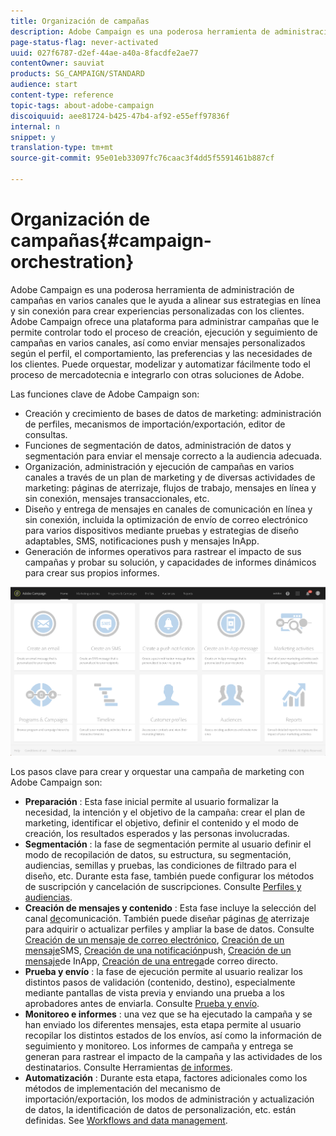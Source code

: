 ```yaml
---
title: Organización de campañas
description: Adobe Campaign es una poderosa herramienta de administración de campañas en varios canales que le ayuda a alinear sus estrategias en línea y sin conexión para crear experiencias personalizadas con los clientes.
page-status-flag: never-activated
uuid: 027f6787-d2ef-44ae-a40a-8facdfe2ae77
contentOwner: sauviat
products: SG_CAMPAIGN/STANDARD
audience: start
content-type: reference
topic-tags: about-adobe-campaign
discoiquuid: aee81724-b425-47b4-af92-e55eff97836f
internal: n
snippet: y
translation-type: tm+mt
source-git-commit: 95e01eb33097fc76caac3f4dd5f5591461b887cf

---
```



# Organización de campañas{#campaign-orchestration}

Adobe Campaign es una poderosa herramienta de administración de campañas en varios canales que le ayuda a alinear sus estrategias en línea y sin conexión para crear experiencias personalizadas con los clientes. Adobe Campaign ofrece una plataforma para administrar campañas que le permite controlar todo el proceso de creación, ejecución y seguimiento de campañas en varios canales, así como enviar mensajes personalizados según el perfil, el comportamiento, las preferencias y las necesidades de los clientes. Puede orquestar, modelizar y automatizar fácilmente todo el proceso de mercadotecnia e integrarlo con otras soluciones de Adobe.

Las funciones clave de Adobe Campaign son:

* Creación y crecimiento de bases de datos de marketing: administración de perfiles, mecanismos de importación/exportación, editor de consultas.
* Funciones de segmentación de datos, administración de datos y segmentación para enviar el mensaje correcto a la audiencia adecuada.
* Organización, administración y ejecución de campañas en varios canales a través de un plan de marketing y de diversas actividades de marketing: páginas de aterrizaje, flujos de trabajo, mensajes en línea y sin conexión, mensajes transaccionales, etc.
* Diseño y entrega de mensajes en canales de comunicación en línea y sin conexión, incluida la optimización de envío de correo electrónico para varios dispositivos mediante pruebas y estrategias de diseño adaptables, SMS, notificaciones push y mensajes InApp.
* Generación de informes operativos para rastrear el impacto de sus campañas y probar su solución, y capacidades de informes dinámicos para crear sus propios informes.

![](assets/overview_home_page.png)

Los pasos clave para crear y orquestar una campaña de marketing con Adobe Campaign son:

* **Preparación** : Esta fase inicial permite al usuario formalizar la necesidad, la intención y el objetivo de la campaña: crear el plan de marketing, identificar el objetivo, definir el contenido y el modo de creación, los resultados esperados y las personas involucradas.
* **Segmentación** : la fase de segmentación permite al usuario definir el modo de recopilación de datos, su estructura, su segmentación, audiencias, semillas y pruebas, las condiciones de filtrado para el diseño, etc. Durante esta fase, también puede configurar los métodos de suscripción y cancelación de suscripciones. Consulte [Perfiles y audiencias](../../audiences/using/about-profiles.md).
* **Creación de mensajes y contenido** : Esta fase incluye la selección del canal [de](../../channels/using/discovering-communication-channels.md)comunicación. También puede diseñar páginas [de](../../channels/using/getting-started-with-landing-pages.md) aterrizaje para adquirir o actualizar perfiles y ampliar la base de datos. Consulte [Creación de un mensaje de correo electrónico](../../channels/using/creating-an-email.md), [Creación de un mensaje](../../channels/using/creating-an-sms-message.md)SMS, [Creación de una notificación](../../channels/using/preparing-and-sending-a-push-notification.md)push, [Creación de un mensaje](../../channels/using/about-in-app-messaging.md)de InApp, [Creación de una entrega](../../channels/using/creating-the-direct-mail.md)de correo directo.
* **Prueba y envío** : la fase de ejecución permite al usuario realizar los distintos pasos de validación (contenido, destino), especialmente mediante pantallas de vista previa y enviando una prueba a los aprobadores antes de enviarla. Consulte [Prueba y envío](../../sending/using/about-sending-messages-with-campaign.md).
* **Monitoreo e informes** : una vez que se ha ejecutado la campaña y se han enviado los diferentes mensajes, esta etapa permite al usuario recopilar los distintos estados de los envíos, así como la información de seguimiento y monitoreo. Los informes de campaña y entrega se generan para rastrear el impacto de la campaña y las actividades de los destinatarios. Consulte Herramientas [de informes](../../reporting/using/about-dynamic-reports.md).
* **Automatización** : Durante esta etapa, factores adicionales como los métodos de implementación del mecanismo de importación/exportación, los modos de administración y actualización de datos, la identificación de datos de personalización, etc. están definidas. See [Workflows and data management](../../automating/using/workflow-data-and-processes.md).


